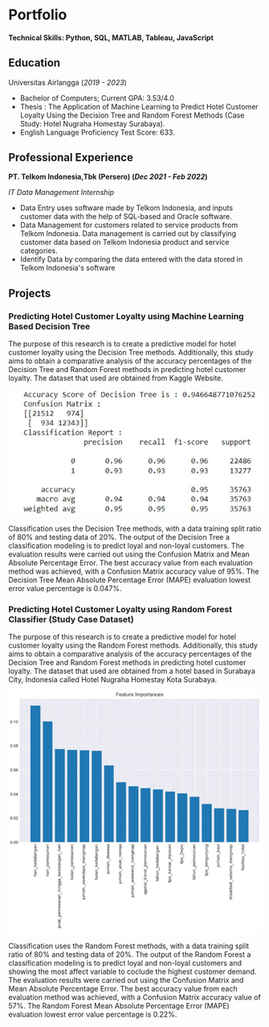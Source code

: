 # Portfolio

#### Technical Skills: Python, SQL, MATLAB, Tableau, JavaScript

## Education
Universitas Airlangga (_2019 - 2023_)
- Bachelor of Computers; Current GPA: 3.53/4.0 
- Thesis : The Application of Machine Learning to Predict Hotel Customer Loyalty Using the Decision Tree and Random Forest Methods (Case Study: Hotel Nugraha Homestay Surabaya).
- English Language Proficiency Test Score: 633.

## Professional Experience
**PT. Telkom Indonesia,Tbk (Persero) (_Dec 2021 - Feb 2022_)**

_IT Data Management Internship_
- Data Entry uses software made by Telkom Indonesia, and inputs customer data with the help of 
 SQL-based and Oracle software.
- Data Management for customers related to service products from Telkom Indonesia. Data management is carried out by classifying customer data based on Telkom Indonesia product and service categories.
- Identify Data by comparing the data entered with the data stored in Telkom Indonesia's software

## Projects
### Predicting Hotel Customer Loyalty using Machine Learning Based Decision Tree

The purpose of this research is to create a predictive model for hotel customer loyalty using the Decision Tree methods. Additionally, this study aims to obtain a comparative analysis of the accuracy percentages of the Decision Tree and Random Forest methods in predicting hotel customer loyalty. The dataset that used are obtained from Kaggle Website.

![Decision Tree Result](/assets/img/des_tree.jpg)

Classification uses the Decision Tree  methods, with a data training split ratio of 80% and testing data of 20%. The output of the Decision Tree a classification modeling is to predict loyal and non-loyal customers. The evaluation results were carried out using the Confusion Matrix and Mean Absolute Percentage Error. The best accuracy value from each evaluation method was achieved, with a Confusion Matrix accuracy value of 95%. The Decision Tree Mean Absolute Percentage Error (MAPE) evaluation lowest error value percentage is 0.047%.

### Predicting Hotel Customer Loyalty using Random Forest Classifier (Study Case Dataset)

The purpose of this research is to create a predictive model for hotel customer loyalty using the Random Forest methods. Additionally, this study aims to obtain a comparative analysis of the accuracy percentages of the Decision Tree and Random Forest methods in predicting hotel customer loyalty. The dataset that used are obtained from a hotel based in Surabaya City, Indonesia called Hotel Nugraha Homestay Kota Surabaya.

![Random Forest Result](/assets/img/rand_for.jpg)

Classification uses the Random Forest methods, with a data training split ratio of 80% and testing data of 20%. The output of the Random Forest a classification modeling is to predict loyal and non-loyal customers and showing the most affect variable to coclude the highest customer demand. The evaluation results were carried out using the Confusion Matrix and Mean Absolute Percentage Error. The best accuracy value from each evaluation method was achieved, with a Confusion Matrix accuracy value of 57%. The Random Forest Mean Absolute Percentage Error (MAPE) evaluation lowest error value percentage is 0.22%.
